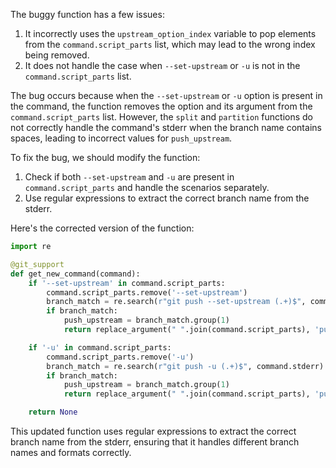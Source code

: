 The buggy function has a few issues:
1. It incorrectly uses the `upstream_option_index` variable to pop elements from the `command.script_parts` list, which may lead to the wrong index being removed.
2. It does not handle the case when `--set-upstream` or `-u` is not in the `command.script_parts` list.

The bug occurs because when the `--set-upstream` or `-u` option is present in the command, the function removes the option and its argument from the `command.script_parts` list. However, the `split` and `partition` functions do not correctly handle the command's stderr when the branch name contains spaces, leading to incorrect values for `push_upstream`.

To fix the bug, we should modify the function:
1. Check if both `--set-upstream` and `-u` are present in `command.script_parts` and handle the scenarios separately.
2. Use regular expressions to extract the correct branch name from the stderr.

Here's the corrected version of the function:

```python
import re

@git_support
def get_new_command(command):
    if '--set-upstream' in command.script_parts:
        command.script_parts.remove('--set-upstream')
        branch_match = re.search(r"git push --set-upstream (.+)$", command.stderr)
        if branch_match:
            push_upstream = branch_match.group(1)
            return replace_argument(" ".join(command.script_parts), 'push', push_upstream)

    if '-u' in command.script_parts:
        command.script_parts.remove('-u')
        branch_match = re.search(r"git push -u (.+)$", command.stderr)
        if branch_match:
            push_upstream = branch_match.group(1)
            return replace_argument(" ".join(command.script_parts), 'push', push_upstream)

    return None
```

This updated function uses regular expressions to extract the correct branch name from the stderr, ensuring that it handles different branch names and formats correctly.